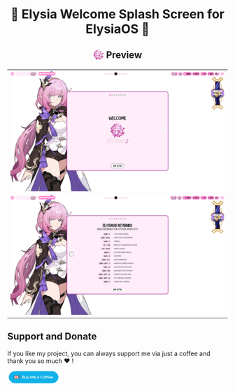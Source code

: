 <div align="center">

# 🌸 Elysia Welcome Splash Screen for ElysiaOS 🌸

<h2><sub><img src="assets/signet.png" alt="Elysia Signet" width="25" height="25" /></sub> Preview</h2>
<table align="center">
  <tr>
    <td colspan="4"><img src="assets/1.png"></td>
  </tr>
  <tr>
    <td colspan="1"><img src="assets/2.png"></td>
  </tr>
</table>

</div>


## Support and Donate

If you like my project, you can always support me via just a coffee and thank you so much ❤️ !

<a href="https://ko-fi.com/matsuko3"><img src="assets/ko-fi.png" width="120" height="30"/></a>